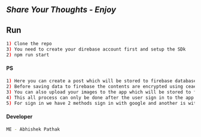 ## _Share Your Thoughts  - Enjoy_

## Run
```sh
1) Clone the repo
3) You need to create your direbase account first and setup the SDk
2) npm run start
```

#### PS
```sh
1) Here you can create a post which will be stored to firebase database
2) Before saving data to firebase the contents are encrypted using ceaesar cipher.
3) You can also upload your images to the app which will be stored to firebase storage.
4) This all process can only be done after the user sign in to the app.
5) For sign in we have 2 methods sign in with google and another is with email and password :) 
```

#### Developer
```sh
ME - Abhishek Pathak
```
